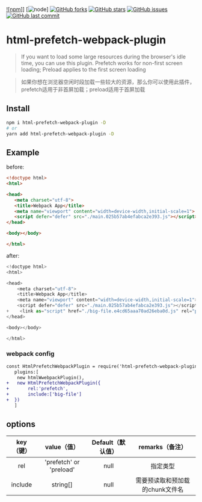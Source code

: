 [![npm]](https://img.shields.io/npm/v/html-webpack-plugin.svg)]
[![node](https://img.shields.io/node/v/html-webpack-plugin.svg)]
[![GitHub forks](https://img.shields.io/github/forks/hejialianghe/html-prefetch-webpack-plugin.svg?style=flat-square)](https://github.com/hejialianghe/Senior-FrontEnd/network) [![GitHub stars](https://img.shields.io/github/stars/hejialianghe/html-webpack-plugin.svg?style=flat-square)](https://github.com/hejialianghe/Senior-FrontEnd/stargazers) [![GitHub issues](https://img.shields.io/github/issues/hejialianghe/html-webpack-plugin.svg?style=flat-square)](https://github.com/hejialianghe/Senior-FrontEnd/issues) [![GitHub last commit](https://img.shields.io/github/last-commit/hejialianghe/html-webpack-plugin.svg?style=flat-square)](https://github.com/hejialianghe/Senior-FrontEnd/commits/master)
# html-prefetch-webpack-plugin

> If you want to load some large resources during the browser's idle time, you can use this plugin. Prefetch works for non-first screen loading; Preload applies to the first screen loading

> 如果你想在浏览器空闲时段加载一些较大的资源，那么你可以使用此插件，prefetch适用于非首屏加载；preload适用于首屏加载

## Install

```bash
npm i html-prefetch-webpack-plugin -D
# or
yarn add html-prefetch-webpack-plugin -D
```

## Example

 before:

 ```html
 <!doctype html>
<html>

<head>
    <meta charset="utf-8">
    <title>Webpack App</title>
    <meta name="viewport" content="width=device-width,initial-scale=1">
    <script defer="defer" src="./main.025b57ab4efabca2e393.js"></script>
</head>

<body></body>

</html>

 ```
after:

```js
<!doctype html>
<html>

<head>
    <meta charset="utf-8">
    <title>Webpack App</title>
    <meta name="viewport" content="width=device-width,initial-scale=1">
    <script defer="defer" src="./main.025b57ab4efabca2e393.js"></script>
+    <link as="script" href="./big-file.e4cd65aaa70ad26eba0d.js" rel="prefetch">
</head>

<body></body>

</html>
```
### webpack config

```diff
const HtmlPrefetchWebpackPlugin = require('html-prefetch-webpack-plugin')
   plugins:[
    new htmlWwebpackPlugin(),
+   new HtmlPrefetchWebpackPlugin({
+       rel:'prefetch',
+       include:['big-file']
+  })
   ]
```
## options

| key（键）|  value（值）| Default（默认值）| remarks（备注）|
| :-----: | :--------: | :------------: | :------: | 
|  rel |  'prefetch' or 'preload' |  null |  指定类型  |
|  include |  string[] |  null |  需要预读取和预加载的chunk文件名|